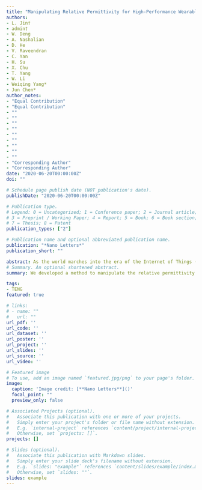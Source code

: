 ```yaml
---
title: "Manipulating Relative Permittivity for High-Performance Wearable Triboelectric Nanogenerator"
authors:
- L. Jin†
- admin†
- W. Deng
- A. Nashalian
- D. He
- V. Raveendran
- C. Yan
- H. Su
- X. Chu
- T. Yang
- W. Li
- Weiqing Yang*
- Jun Chen*
author_notes:
- "Equal Contribution"
- "Equal Contribution"
- ""
- ""
- ""
- ""
- ""
- ""
- ""
- ""
- ""
- "Corresponding Author"
- "Corresponding Author"
date: "2020-06-20T00:00:00Z"
doi: ""

# Schedule page publish date (NOT publication's date).
publishDate: "2020-06-20T00:00:00Z"

# Publication type.
# Legend: 0 = Uncategorized; 1 = Conference paper; 2 = Journal article;
# 3 = Preprint / Working Paper; 4 = Report; 5 = Book; 6 = Book section;
# 7 = Thesis; 8 = Patent
publication_types: ["2"]

# Publication name and optional abbreviated publication name.
publication: "*Nano Letters*"
publication_short: ""

abstract: As the world marches into the era of the Internet of Things (IoT), the practice of human health care is on the cusp of a revolution, driven by an unprecedented level of personalization enabled by distributed wearable bioelectronics. A pervasive, sustainable, and wearable energy solution is highly desiredable and remains a challenge. Here, we report a high-performance wearable electricity generation by manipulating the relative permittivity of a triboelectric nanogenerator (TENG). A compatible active carbon (AC) doped Polyy (vinylidene fluoride) (AC@PVDF) composite film was invented with high relative permittivity and a specific surface area for wearable biomechanical energy harvesting. Compared with the pure PVDF, the 0.8 % AC@PVDF film- based TENG can obtained an enhancement ofin voltage, current and power by 2.5 times, 3.5 times, and 9.8 times, respectively. This work, for the first time reporteds a stable, cost-effective, and scalable approach to improve the performance of the triboelectric nanogenerator, thus rendering a sustainable and wearable power solution to for the on-body electronics.
# Summary. An optional shortened abstract.
summary: We developed a method to manipulate the relative permittivity of a triboelectric nanogenerator for high-performance wearable biomechanical energy harvesting

tags:
- TENG
featured: true

# links:
# - name: ""
#   url: ""
url_pdf: ''
url_code: ''
url_dataset: ''
url_poster: ''
url_project: ''
url_slides: ''
url_source: ''
url_video: ''

# Featured image
# To use, add an image named `featured.jpg/png` to your page's folder. 
image:
  caption: 'Image credit: [**Nano Letters**]()'
  focal_point: ""
  preview_only: false

# Associated Projects (optional).
#   Associate this publication with one or more of your projects.
#   Simply enter your project's folder or file name without extension.
#   E.g. `internal-project` references `content/project/internal-project/index.md`.
#   Otherwise, set `projects: []`.
projects: []

# Slides (optional).
#   Associate this publication with Markdown slides.
#   Simply enter your slide deck's filename without extension.
#   E.g. `slides: "example"` references `content/slides/example/index.md`.
#   Otherwise, set `slides: ""`.
slides: example
---
```

